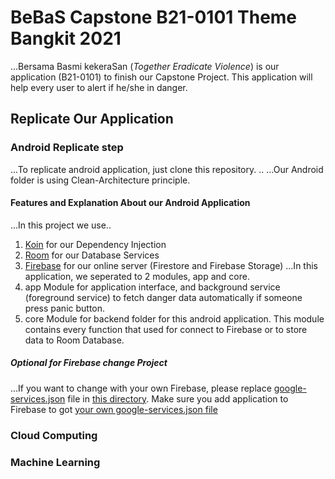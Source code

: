 # BeBaS Capstone B21-0101 Theme Bangkit 2021

...Bersama Basmi kekeraSan (<i>Together Eradicate Violence</i>) is our application (B21-0101) to finish our Capstone Project. This application will help every user to alert if he/she in danger.

## Replicate Our Application

### Android Replicate step
...To replicate android application, just clone this repository. ..
...Our Android folder is using Clean-Architecture principle.

#### Features and Explanation About our Android Application
...In this project we use..
1. [Koin](https://insert-koin.io/) for our Dependency Injection
2. [Room](https://developer.android.com/jetpack/androidx/releases/room) for our Database Services
3. [Firebase](https://firebase.google.com/) for our online server (Firestore and Firebase Storage)
...In this application, we seperated to 2 modules, app and core.
1. app Module for application interface, and background service (foreground service) to fetch danger data automatically if someone press panic button.
2. core Module for backend folder for this android application. This module contains every function that used for connect to Firebase or to store data to Room Database.

##### Optional for Firebase change Project
...If you want to change with your own Firebase, please replace [google-services.json](https://github.com/B21-CAP0101/bebas-capstone-2021/blob/master/Android/core/google-services.json) file in [this directory](https://github.com/B21-CAP0101/bebas-capstone-2021/tree/master/Android/core). Make sure you add application to Firebase to got [your own google-services.json file](https://support.google.com/firebase/answer/7015592?hl=en)

### Cloud Computing

### Machine Learning